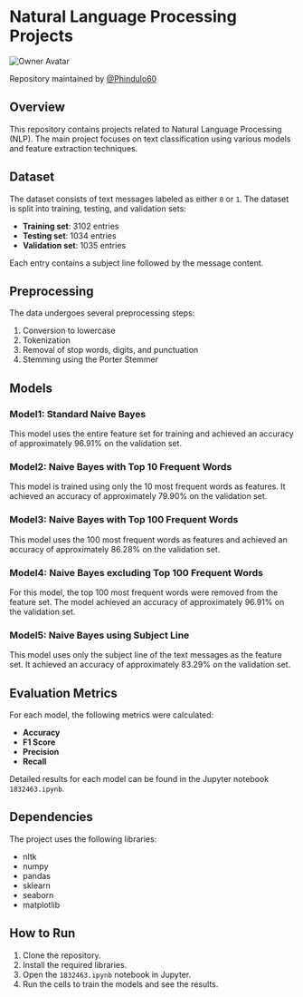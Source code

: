 # Natural Language Processing Projects

![Owner Avatar](<URL_TO_OWNER_AVATAR_IMAGE>)

Repository maintained by [@Phindulo60](https://github.com/Phindulo60)

## Overview

This repository contains projects related to Natural Language Processing (NLP). The main project focuses on text classification using various models and feature extraction techniques.

## Dataset

The dataset consists of text messages labeled as either `0` or `1`. The dataset is split into training, testing, and validation sets:

- **Training set**: 3102 entries
- **Testing set**: 1034 entries
- **Validation set**: 1035 entries

Each entry contains a subject line followed by the message content.

## Preprocessing

The data undergoes several preprocessing steps:

1. Conversion to lowercase
2. Tokenization
3. Removal of stop words, digits, and punctuation
4. Stemming using the Porter Stemmer

## Models

### Model1: Standard Naive Bayes

This model uses the entire feature set for training and achieved an accuracy of approximately 96.91% on the validation set.

### Model2: Naive Bayes with Top 10 Frequent Words

This model is trained using only the 10 most frequent words as features. It achieved an accuracy of approximately 79.90% on the validation set.

### Model3: Naive Bayes with Top 100 Frequent Words

This model uses the 100 most frequent words as features and achieved an accuracy of approximately 86.28% on the validation set.

### Model4: Naive Bayes excluding Top 100 Frequent Words

For this model, the top 100 most frequent words were removed from the feature set. The model achieved an accuracy of approximately 96.91% on the validation set.

### Model5: Naive Bayes using Subject Line

This model uses only the subject line of the text messages as the feature set. It achieved an accuracy of approximately 83.29% on the validation set.

## Evaluation Metrics

For each model, the following metrics were calculated:

- **Accuracy**
- **F1 Score**
- **Precision**
- **Recall**

Detailed results for each model can be found in the Jupyter notebook `1832463.ipynb`.

## Dependencies

The project uses the following libraries:

- nltk
- numpy
- pandas
- sklearn
- seaborn
- matplotlib

## How to Run

1. Clone the repository.
2. Install the required libraries.
3. Open the `1832463.ipynb` notebook in Jupyter.
4. Run the cells to train the models and see the results.


